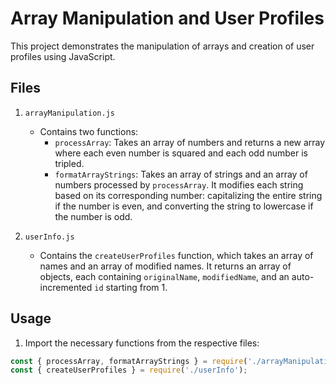 # Array Manipulation and User Profiles

This project demonstrates the manipulation of arrays and creation of user profiles using JavaScript.

## Files

1. `arrayManipulation.js`
   - Contains two functions:
     - `processArray`: Takes an array of numbers and returns a new array where each even number is squared and each odd number is tripled.
     - `formatArrayStrings`: Takes an array of strings and an array of numbers processed by `processArray`. It modifies each string based on its corresponding number: capitalizing the entire string if the number is even, and converting the string to lowercase if the number is odd.

2. `userInfo.js`
   - Contains the `createUserProfiles` function, which takes an array of names and an array of modified names. It returns an array of objects, each containing `originalName`, `modifiedName`, and an auto-incremented `id` starting from 1.

## Usage

1. Import the necessary functions from the respective files:

```javascript
const { processArray, formatArrayStrings } = require('./arrayManipulation');
const { createUserProfiles } = require('./userInfo');
